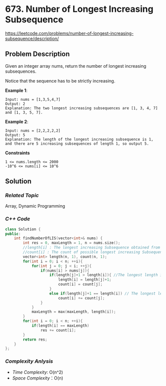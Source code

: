 # 673. Number of Longest Increasing Subsequence
https://leetcode.com/problems/number-of-longest-increasing-subsequence/description/

## Problem Description

Given an integer array nums, return the number of longest increasing subsequences.

Notice that the sequence has to be strictly increasing.


**Example 1**:
```
Input: nums = [1,3,5,4,7]
Output: 2
Explanation: The two longest increasing subsequences are [1, 3, 4, 7] and [1, 3, 5, 7].
```
**Example 2**:
```
Input: nums = [2,2,2,2,2]
Output: 5
Explanation: The length of the longest increasing subsequence is 1, and there are 5 increasing subsequences of length 1, so output 5.
```

**Constraints**
```
1 <= nums.length <= 2000
-10^6 <= nums[i] <= 10^6
```

## Solution

### _Related Topic_
  Array, Dynamic Programming


### _C++ Code_
```cpp
class Solution {
public:
    int findNumberOfLIS(vector<int>& nums) {
        int res = 0, maxLength = 1, n = nums.size();
        //length[i] : The longest increasing Subsequence obtained from nums[0:i]
        //count[i] : The count of possible longest increasing Subsequence obtained from nums[0:i]
        vector<int> length(n, 1), count(n, 1);
        for(int i = 0; i < n; ++i){
            for(int j = 0; j < i; ++j){
                if(nums[i] > nums[j]){
                    if(length[j]+1 > length[i]){ //The longest length is updated from the case that nums[j] is in the increasing subsequence
                        length[i] = length[j]+1;
                        count[i] = count[j];
                    }
                    else if(length[j]+1 == length[i]) // The longest length is the same
                        count[i] += count[j];
                }
            }
            maxLength = max(maxLength, length[i]);
        }
        for(int i = 0; i < n; ++i){
            if(length[i] == maxLength)
                res += count[i];
        }
        return res;
    }
};
```

### _Complexity Anlysis_
- _Time Complexity_: O(n^2)
- _Space Complexity_：O(n)
